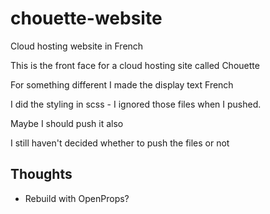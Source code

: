 # chouette-website
Cloud hosting website in French

This is the front face for a cloud hosting site called Chouette 

For something different I made the display text French

I did the styling in scss - I ignored those files when I pushed.


Maybe I should push it also


I still haven't decided whether to push the files or not



## Thoughts
- Rebuild with OpenProps? 
